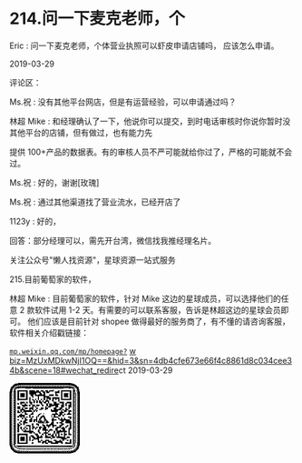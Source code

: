 # 214.问一下麦克老师，个

Eric : 问一下麦克老师，个体营业执照可以虾皮申请店铺吗， 应该怎么申请。

2019-03-29

评论区：

Ms.祝 : 没有其他平台网店，但是有运营经验，可以申请通过吗？

林超 Mike : 和经理确认了一下，他说你可以提交，到时电话审核时你说你暂时没其他平台的店铺，但有做过，也有能力先

提供 100+产品的数据表。有的审核人员不严可能就给你过了，严格的可能就不会过。

Ms.祝 : 好的，谢谢[玫瑰]

Ms.祝 : 通过其他渠道找了营业流水，已经开店了

1123y : 好的，

回答：部分经理可以，需先开台湾，微信找我推经理名片。

关注公众号"懒人找资源"，星球资源一站式服务

215.目前葡萄家的软件，

林超 Mike : 目前葡萄家的软件，针对 Mike 这边的星球成员，可以选择他们的任意 2 款软件试用 1-2 天。有需要的可以联系客服，告诉是林超这边的星球会员即可。 他们应该是目前针对 shopee 做得最好的服务商了，有不懂的请咨询客服，软件相关介绍戳链接：

[`mp.weixin.qq.com/mp/homepage?`](http://mp.weixin.qq.com/mp/homepage?__biz=MzUxMDkwNjI1OQ%3D%3D&hid=3&sn=4db4cfe673e66f4c8861d8c034cee34b&scene=18&wechat_redirect) [](http://mp.weixin.qq.com/mp/homepage?__biz=MzUxMDkwNjI1OQ%3D%3D&hid=3&sn=4db4cfe673e66f4c8861d8c034cee34b&scene=18&wechat_redirect) [w biz=MzUxMDkwNjI1OQ==&hid=3&sn=4db4cfe673e66f4c8861d8c034cee34b&scene=18#wechat_redire](http://mp.weixin.qq.com/mp/homepage?__biz=MzUxMDkwNjI1OQ%3D%3D&hid=3&sn=4db4cfe673e66f4c8861d8c034cee34b&scene=18&wechat_redirect)ct 2019-03-29

![image](img/Image_023.png)